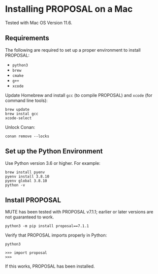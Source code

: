 # Installing PROPOSAL on a Mac

Tested with Mac OS Version 11.6.

## Requirements

The following are required to set up a proper environment to install PROPOSAL:

* ``python3``
* ``brew``
* ``cmake``
* ``g++``
* ``xcode``

Update Homebrew and install ``gcc`` (to compile PROPOSAL) and ``xcode`` (for command line tools):

```
brew update
brew instal gcc
xcode-select
```

Unlock Conan:

```
conan remove --locks
```

## Set up the Python Environment

Use Python version 3.6 or higher. For example:

```
brew install pyenv
pyenv install 3.8.10
pyenv global 3.8.10
python -v
``` 

## Install PROPOSAL

MUTE has been tested with PROPOSAL v7.1.1; earlier or later versions are not guaranteed to work.

```
python3 -m pip install proposal==7.1.1
```

Verify that PROPOSAL imports properly in Python:

```
python3

>>> import proposal
>>>
```

If this works, PROPOSAL has been installed.
